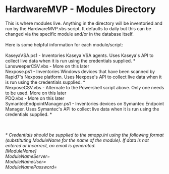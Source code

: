 # HardwareMVP - Modules Directory

This is where modules live. Anything in the directory will be inventoried and run by the HardwareMVP.vbs script. It defaults to daily but this can be changed via the specific module and/or in the database itself.
<br><br>
Here is some helpful information for each module/script:
<br><br>
KaseyaVSA.ps1 - Inventories Kaseya VSA agents. Uses Kaseya's API to collect live data when it is run using the credentials supplied. *<br>
LansweeperCSV.vbs - More on this later<br>
Nexpose.ps1 - Inventories Windows devices that have been scanned by Rapid7's Nexpose platform. Uses Nexpose's API to collect live data when it is run using the credentials supplied. *<br>
NexposeCSV.vbs - Alternate to the Powershell script above. Only one needs to be used. More on this later<br>
PDQ.vbs - More on this later<br>
SymantecEndpointManager.ps1 - Inventories devices on Symantec Endpoint Manager. Uses Symantec's API to collect live data when it is run using the credentials supplied. *<br>

<br><br>
<i>* Credentials should be supplied to the smapp.ini using the following format (substituting ModuleName for the name of the module). If data is not entered or incorrect, an email is generated.<br>
[ModuleName]<br>
ModuleNameServer=<br>
ModuleNameUser=<br>
ModuleNamePassword=<br>
</i>